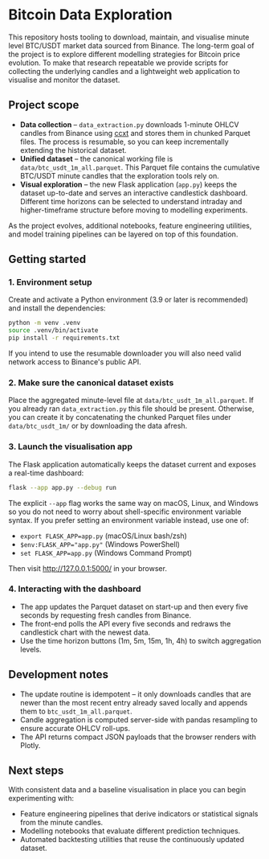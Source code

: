 # Bitcoin Data Exploration

This repository hosts tooling to download, maintain, and visualise minute level BTC/USDT market data sourced from Binance. The long-term goal of the project is to explore different modelling strategies for Bitcoin price evolution. To make that research repeatable we provide scripts for collecting the underlying candles and a lightweight web application to visualise and monitor the dataset.

## Project scope

* **Data collection** – `data_extraction.py` downloads 1-minute OHLCV candles from Binance using [ccxt](https://github.com/ccxt/ccxt) and stores them in chunked Parquet files. The process is resumable, so you can keep incrementally extending the historical dataset.
* **Unified dataset** – the canonical working file is `data/btc_usdt_1m_all.parquet`. This Parquet file contains the cumulative BTC/USDT minute candles that the exploration tools rely on.
* **Visual exploration** – the new Flask application (`app.py`) keeps the dataset up-to-date and serves an interactive candlestick dashboard. Different time horizons can be selected to understand intraday and higher-timeframe structure before moving to modelling experiments.

As the project evolves, additional notebooks, feature engineering utilities, and model training pipelines can be layered on top of this foundation.

## Getting started

### 1. Environment setup

Create and activate a Python environment (3.9 or later is recommended) and install the dependencies:

```bash
python -m venv .venv
source .venv/bin/activate
pip install -r requirements.txt
```

If you intend to use the resumable downloader you will also need valid network access to Binance's public API.

### 2. Make sure the canonical dataset exists

Place the aggregated minute-level file at `data/btc_usdt_1m_all.parquet`. If you already ran `data_extraction.py` this file should be present. Otherwise, you can create it by concatenating the chunked Parquet files under `data/btc_usdt_1m/` or by downloading the data afresh.

### 3. Launch the visualisation app

The Flask application automatically keeps the dataset current and exposes a real-time dashboard:

```bash
flask --app app.py --debug run
```

The explicit `--app` flag works the same way on macOS, Linux, and Windows so you
do not need to worry about shell-specific environment variable syntax. If you
prefer setting an environment variable instead, use one of:

* `export FLASK_APP=app.py` (macOS/Linux bash/zsh)
* `$env:FLASK_APP="app.py"` (Windows PowerShell)
* `set FLASK_APP=app.py` (Windows Command Prompt)

Then visit http://127.0.0.1:5000/ in your browser.

### 4. Interacting with the dashboard

* The app updates the Parquet dataset on start-up and then every five seconds by requesting fresh candles from Binance.
* The front-end polls the API every five seconds and redraws the candlestick chart with the newest data.
* Use the time horizon buttons (1m, 5m, 15m, 1h, 4h) to switch aggregation levels.

## Development notes

* The update routine is idempotent – it only downloads candles that are newer than the most recent entry already saved locally and appends them to `btc_usdt_1m_all.parquet`.
* Candle aggregation is computed server-side with pandas resampling to ensure accurate OHLCV roll-ups.
* The API returns compact JSON payloads that the browser renders with Plotly.

## Next steps

With consistent data and a baseline visualisation in place you can begin experimenting with:

* Feature engineering pipelines that derive indicators or statistical signals from the minute candles.
* Modelling notebooks that evaluate different prediction techniques.
* Automated backtesting utilities that reuse the continuously updated dataset.

